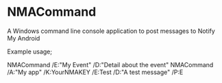 NMACommand
==========

A Windows command line console application to post messages to Notify My Android

Example usage;

NMACommand /E:"My Event" /D:"Detail about the event"
NMACommand /A:"My app" /K:YourNMAKEY /E:Test /D:"A test message" /P:E
